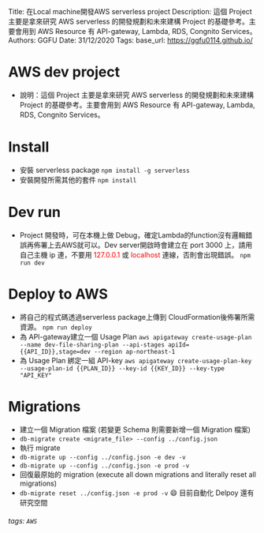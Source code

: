 Title: 在Local machine開發AWS serverless project
Description: 這個 Project 主要是拿來研究 AWS serverless 的開發規劃和未來建構 Project 的基礎參考。主要會用到 AWS Resource 有 API-gateway, Lambda, RDS, Congnito Services。
Authors: GGFU
Date: 31/12/2020
Tags: 
base_url: https://ggfu0114.github.io/



# AWS dev project
- 說明：這個 Project 主要是拿來研究 AWS serverless 的開發規劃和未來建構 Project 的基礎參考。主要會用到 AWS Resource 有 API-gateway, Lambda, RDS, Congnito Services。

# Install
- 安裝 serverless package
`npm install -g serverless`
- 安裝開發所需其他的套件
`npm install`


# Dev run
- Project 開發時，可在本機上做 Debug，確定Lambda的function沒有邏輯錯誤再佈署上去AWS就可以。Dev server開啟時會建立在 port 3000 上，請用自己主機 ip 連，不要用 <font color=red>127.0.0.1</font> 或 <font color=red>localhost</font> 連線，否則會出現錯誤。
`npm run dev`

# Deploy to AWS
- 將自己的程式碼透過serverless package上傳到 CloudFormation後佈署所需資源。
`npm run deploy`
- 為 API-gateway建立一個 Usage Plan
`aws apigateway create-usage-plan --name dev-file-sharing-plan --api-stages apiId={{API_ID}},stage=dev --region ap-northeast-1`
- 為 Usage Plan 綁定一組 API-key
`aws apigateway create-usage-plan-key --usage-plan-id {{PLAN_ID}} --key-id {{KEY_ID}} --key-type "API_KEY"`

# Migrations
- 建立一個 Migration 檔案 (若變更 Schema 則需要新增一個 Migration 檔案)
- `db-migrate create <migrate_file> --config ../config.json`
- 執行 migrate
- `db-migrate up --config ../config.json -e dev -v`
- `db-migrate up --config ../config.json -e prod -v`
- 回復最原始的 migration (execute all down migrations and literally reset all migrations)
- `db-migrate reset ../config.json -e prod -v`
:smile: 目前自動化 Delpoy 還有研究空間


###### tags: `AWS`
